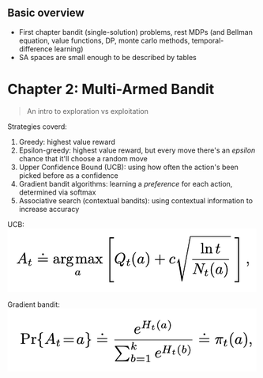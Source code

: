 ## Basic overview
* First chapter bandit (single-solution) problems, rest MDPs (and Bellman equation, value functions, DP, monte carlo methods, temporal-difference learning)
* SA spaces are small enough to be described by tables

# Chapter 2: Multi-Armed Bandit
> An intro to exploration vs exploitation

Strategies coverd:
1. Greedy: highest value reward
2. Epsilon-greedy: highest value reward, but every move there's an *epsilon* chance that it'll choose a random move
3. Upper Confidence Bound (UCB): using how often the action's been picked before as a confidence
4. Gradient bandit algorithms: learning a *preference* for each action, determined via softmax
5. Associative search (contextual bandits): using contextual information to increase accuracy

UCB:
![ucb](src/ucb.png)

Gradient bandit:
![gb](src/gradientbandit.png)
